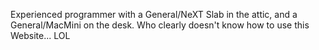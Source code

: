 Experienced programmer with a General/NeXT Slab in the attic, and a General/MacMini on the desk.  Who clearly doesn't know how to use this Website... LOL